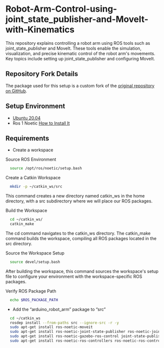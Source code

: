 # Robot-Arm-Control-using-joint_state_publisher-and-MoveIt-with-Kinematics
This repository explains controlling a robot arm using ROS tools such as joint_state_publisher and MoveIt. These tools enable the simulation, visualization, and precise kinematic control of the robot arm's movements. Key topics include setting up joint_state_publisher and configuring MoveIt.

## Repository Fork Details

The package used for this setup is a custom fork of the [original repository on GitHub](https://github.com/smart-methods/arduino_robot_arm).

## Setup Environment

- [Ubuntu 20.04](https://releases.ubuntu.com/20.04/)
- Ros 1 Noetic [How to Install It](https://github.com/justRuba/Installing-and-Running-Your-First-ROS-1-and-ROS-2-Nodes/tree/main)

## Requirements
- Create a workspace

Source ROS Environment 
 ```bash
   source /opt/ros/noetic/setup.bash
 ```
Create a Catkin Workspace
 ```bash
   mkdir -p ~/catkin_ws/src
 ```
This command creates a new directory named catkin_ws in the home directory, with a src subdirectory where we will place our ROS packages.

Build the Workspace 
 ```bash
   cd ~/catkin_ws/
   catkin_make
 ```
The cd command navigates to the catkin_ws directory. The catkin_make command builds the workspace, compiling all ROS packages located in the src directory.

Source the Workspace Setup 
 ```bash
   source devel/setup.bash
 ```
After building the workspace, this command sources the workspace's setup file to configure your environment with the workspace-specific ROS packages.

Verify ROS Package Path 
 ```bash
   echo $ROS_PACKAGE_PATH
 ```

- Add the “arduino_robot_arm” package to “src”
```bash
  cd ~/catkin_ws
  rosdep install --from-paths src --ignore-src -r -y
  sudo apt-get install ros-noetic-moveit
  sudo apt-get install ros-noetic-joint-state-publisher ros-noetic-joint-state-publisher-gui
  sudo apt-get install ros-noetic-gazebo-ros-control joint-state-publisher
  sudo apt-get install ros-noetic-ros-controllers ros-noetic-ros-control
```

     
